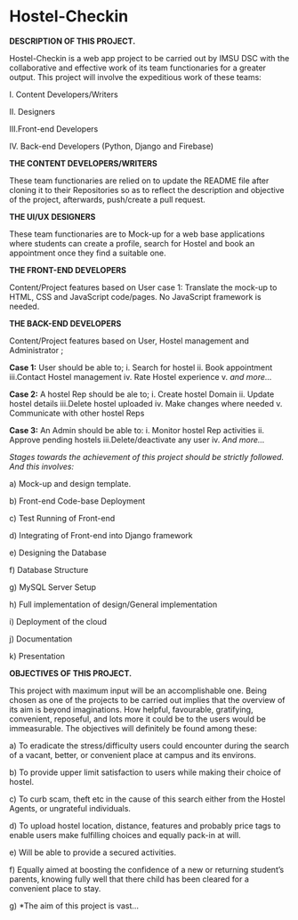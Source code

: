 # Hostel-Checkin

**DESCRIPTION OF THIS PROJECT.**

Hostel-Checkin is a web app project to be carried out by IMSU DSC with the 
collaborative and effective work of its team functionaries for a greater output. 
This project will involve the expeditious work of these teams:

I.	Content Developers/Writers

II.	Designers

III.Front-end Developers

IV.	Back-end Developers (Python, Django and Firebase)

**THE CONTENT DEVELOPERS/WRITERS**

These team functionaries are relied on to update the README file after cloning it to their 
Repositories so as to reflect the description and objective of the project, afterwards, push/create 
a pull request.

**THE UI/UX DESIGNERS**

These team functionaries are to Mock-up for a web base applications where students can create a 
profile, search for Hostel and book an appointment once they find a suitable one.

**THE FRONT-END DEVELOPERS**

Content/Project features based on User case 1: Translate the mock-up to HTML, CSS and JavaScript 
code/pages. No JavaScript framework is needed. 
 
**THE BACK-END DEVELOPERS**

Content/Project features based on User, Hostel management and Administrator ; 

**Case 1:** User should be able to;
i.	Search for hostel
ii.	Book appointment
iii.Contact Hostel management
iv.	Rate Hostel experience
v.	_and more…_

**Case 2:** A hostel Rep should be ale to;
i.	Create hostel Domain
ii.	Update hostel details
iii.Delete hostel uploaded
iv.	Make changes where needed
v.	Communicate with other hostel Reps

**Case 3:** An Admin should be able to:
i.	Monitor hostel Rep activities
ii.	Approve pending hostels
iii.Delete/deactivate any user
iv.	*And more…*

*Stages towards the achievement of this project should be strictly followed. And this involves:*

a) Mock-up and design template.

b) Front-end Code-base Deployment

c) Test Running of Front-end

d) Integrating of Front-end into Django framework

e) Designing the Database

f) Database Structure

g) MySQL Server Setup

h) Full implementation of design/General implementation

i) Deployment of the cloud

j) Documentation

k) Presentation


**OBJECTIVES OF THIS PROJECT.**

This project with maximum input will be an accomplishable one. Being chosen as one of the projects 
to be carried out implies that the overview of its aim is beyond imaginations. How helpful, 
favourable, gratifying, convenient, reposeful, and lots more it could be to the users would be 
immeasurable. The objectives will definitely be found among these:

a)	To eradicate the stress/difficulty users could encounter during the search of a vacant, better, or 
	convenient place at campus and its environs.

b)	To provide upper limit satisfaction to users while making their choice of hostel.

c)	To curb scam, theft etc in the cause of this search either from the Hostel Agents, or ungrateful 
	individuals.

d)	To upload hostel location, distance, features and probably price tags to enable users make 
	fulfilling choices and equally pack-in at will.

e)	Will be able to provide a secured activities.

f)	Equally aimed at boosting the confidence of a new or returning student’s parents, knowing fully 
	well that there child has been cleared for a convenient place to stay.

g)	*The aim of this project is vast…
